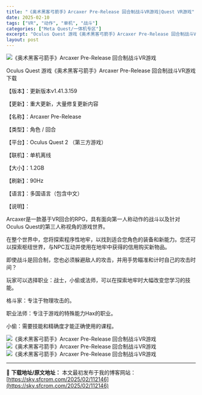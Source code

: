 ```yaml
---
title: "《奥术黑客弓箭手》Arcaxer Pre-Release 回合制战斗VR游戏|Quest VR游戏"
date: 2025-02-10
tags: ["VR", "动作", "单机", "战斗"]
categories: ["Meta Quest/一体机专区"]
excerpt: "Oculus Quest 游戏《奥术黑客弓箭手》Arcaxer Pre-Release 回合制战斗VR游戏下载 【版本】：更新版本v1.41.3.159 【更新】：重大更新，大量修复更新内容 【名称】：Arcaxer Pre-Release 【类型】：角色 / 回合 【平台】：Oculus Ques&hellip;"
layout: post
---
```


<img title="1629817713-877b42e1f93ad7c.webp" src="https://sky.sfcrom.com/wp-content/uploads/2025/02/20250210_67aa135a60d97.webp" alt="《奥术黑客弓箭手》Arcaxer Pre-Release 回合制战斗VR游戏" />

Oculus Quest 游戏《奥术黑客弓箭手》Arcaxer Pre-Release 回合制战斗VR游戏下载

【版本】：更新版本v1.41.3.159

【更新】：重大更新，大量修复更新内容

【名称】：Arcaxer Pre-Release

【类型】：角色 / 回合

【平台】：Oculus Quest 2 （第三方游戏）

【联机】：单机离线

【大小】：1.2GB

【刷新】：90Hz

【语言】：多国语言（包含中文）

【说明】：

Arcaxer是一款基于VR回合的RPG，具有面向第一人称动作的战斗以及针对Oculus Quest的第三人称视角的游戏世界。

在整个世界中，您将探索程序性地牢，以找到适合您角色的装备和新能力。您还可以探索枢纽世界，与NPC互动并使用在地牢中获得的信用购买新物品。

即使战斗是回合制，您也必须躲避敌人的攻击，并用手势瞄准和计时自己的攻击时间？

玩家可以选择职业：战士，小偷或法师，可以在探索地牢时大幅改变您学习的技能。

格斗家：专注于物理攻击的。

职业法师：专注于游戏的特殊能力Hax的职业。

小偷：需要技能和精确度才能正确使用的课程。

<img title="1611908045-980ced43f78d5a0.webp" src="https://sky.sfcrom.com/wp-content/uploads/2025/02/20250210_67aa135ca2ed1.webp" alt="《奥术黑客弓箭手》Arcaxer Pre-Release 回合制战斗VR游戏" />
<img title="1611908057-5344ce80cc0f572.webp" src="https://sky.sfcrom.com/wp-content/uploads/2025/02/20250210_67aa135f549bf.webp" alt="《奥术黑客弓箭手》Arcaxer Pre-Release 回合制战斗VR游戏" />
<img title="1611908066-6325943146f96f0.webp" src="https://sky.sfcrom.com/wp-content/uploads/2025/02/20250210_67aa1361d271f.webp" alt="《奥术黑客弓箭手》Arcaxer Pre-Release 回合制战斗VR游戏" />

---
📖 **下载地址/原文地址：** 本文最初发布于我的博客网站：[https://sky.sfcrom.com/2025/02/112146](https://sky.sfcrom.com/2025/02/112146)
